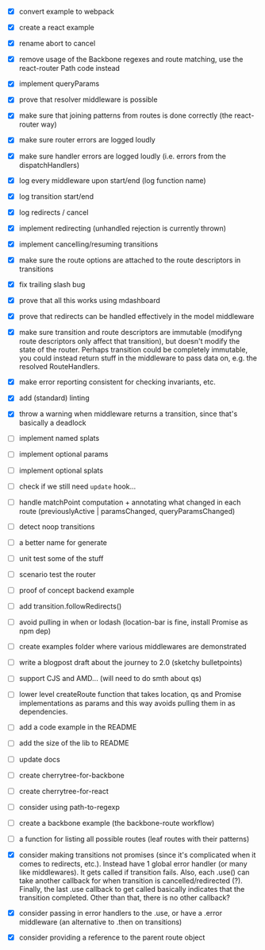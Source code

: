 - [x] convert example to webpack
- [x] create a react example
- [x] rename abort to cancel
- [x] remove usage of the Backbone regexes and route matching, use the react-router Path code instead
- [x] implement queryParams
- [x] prove that resolver middleware is possible
- [x] make sure that joining patterns from routes is done correctly (the react-router way)
- [x] make sure router errors are logged loudly
- [x] make sure handler errors are logged loudly (i.e. errors from the dispatchHandlers)
- [x] log every middleware upon start/end (log function name)
- [x] log transition start/end
- [x] log redirects / cancel
- [x] implement redirecting (unhandled rejection is currently thrown)
- [x] implement cancelling/resuming transitions
- [x] make sure the route options are attached to the route descriptors in transitions
- [x] fix trailing slash bug
- [x] prove that all this works using mdashboard
- [x] prove that redirects can be handled effectively in the model middleware
- [x] make sure transition and route descriptors are immutable (modifyng route descriptors only affect that transition), but doesn't modify the state of the router. Perhaps transition could be completely immutable, you could instead return stuff in the middleware to pass data on, e.g. the resolved RouteHandlers.
- [x] make error reporting consistent for checking invariants, etc.
- [x] add (standard) linting
- [x] throw a warning when middleware returns a transition, since that's basically a deadlock
- [ ] implement named splats
- [ ] implement optional params
- [ ] implement optional splats
- [ ] check if we still need `update` hook...
- [ ] handle matchPoint computation + annotating what changed in each route (previouslyActive | paramsChanged, queryParamsChanged)
- [ ] detect noop transitions
- [ ] a better name for generate
- [ ] unit test some of the stuff
- [ ] scenario test the router
- [ ] proof of concept backend example



- [ ] add transition.followRedirects()
- [ ] avoid pulling in when or lodash (location-bar is fine, install Promise as npm dep)
- [ ] create examples folder where various middlewares are demonstrated
- [ ] write a blogpost draft about the journey to 2.0 (sketchy bulletpoints)
- [ ] support CJS and AMD... (will need to do smth about qs)
- [ ] lower level createRoute function that takes location, qs and Promise implementations as params and this way avoids pulling them in as dependencies.
- [ ] add a code example in the README
- [ ] add the size of the lib to README
- [ ] update docs
- [ ] create cherrytree-for-backbone
- [ ] create cherrytree-for-react
- [ ] consider using path-to-regexp
- [ ] create a backbone example (the backbone-route workflow)
- [ ] a function for listing all possible routes (leaf routes with their patterns)



- [x] consider making transitions not promises (since it's complicated when it comes to redirects, etc.). Instead have 1 global error handler (or many like middlewares). It gets called if transition fails. Also, each .use() can take another callback for when transition is cancelled/redirected (?). Finally, the last .use callback to get called basically indicates that the transition completed. Other than that, there is no other callback?
- [x] consider passing in error handlers to the .use, or have a .error middleware (an alternative to .then on transitions)
- [x] consider providing a reference to the parent route object
